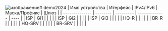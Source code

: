 ![изображение](https://github.com/Danul1545/demo2024/assets/148867600/8b1caca7-647a-4fc5-8715-82b25a865a1f)# demo2024
| Имя устройства | Итерфейс | IPv4/IPv6 | Маска/Префикс | Шлюз |
| -------------- | -------- | --------- | ------------- | ---- |
| ISP            |  Gi1     |           |               |      |
| ISP            |  Gi2     |           |               |      |
| ISP            |   Gi3    |           |               |      |
| HQ-R           |          |           |               |      |
| BR-R           |          |           |               |      |
| HQ-SRV         |          |           |               |      |
| BR-SRV         |          |           |               |      |
